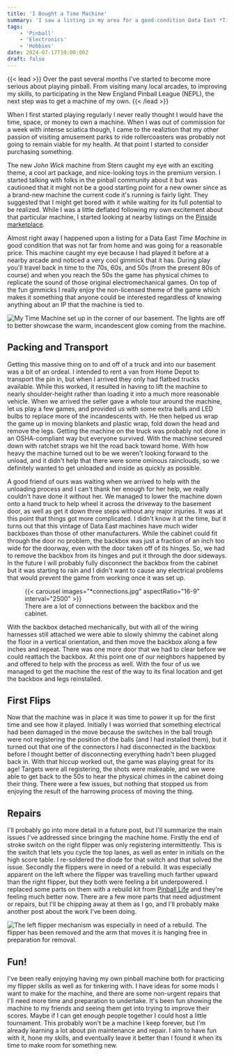 ```yaml
---
title: 'I Bought a Time Machine'
summary: 'I saw a listing in my area for a good-condition Data East *Time Machine* pinball machine, and I just had to have it.'
tags:
    - 'Pinball'
    - 'Electronics'
    - 'Hobbies'
date: 2024-07-17T10:00:00Z
draft: false
---
```


{{< lead >}}
Over the past several months I've started to become more serious about playing pinball. From visiting many local arcades, to improving my skills, to participating in the New
England Pinball League (NEPL), the next step was to get a machine of my own.
{{< /lead >}}

When I first started playing regularly I never really thought I would have the time, space,
or money to own a machine. When I was out of commission for a week with intense sciatica
though, I came to the realiztion that my other passion of visiting amusement parks to
ride rollercoasters was probably not going to remain viable for my health. At that point I
started to consider purchasing something.

The new *John Wick* machine from Stern caught my eye with an exciting theme, a cool art
package, and nice-looking toys in the premium version. I started talking with folks in the
pinball community about it but was cautioned that it might not be a good starting point for
a new owner since as a brand-new machine the current code it's running is fairly light.
They suggested that I might get bored with it while waiting for its full potential to be 
realized. While I was a little deflated following my own excitement about that particular 
machine, I started looking at nearby listings on the 
[Pinside marketplace](https://pinside.com/pinball/market).

Almost right away I happened upon a listing for a Data East *Time Machine* in good condition
that was not far from home and was going for a reasonable price. This machine caught my eye
because I had played it before at a nearby arcade and noticed a very cool gimmick that it has.
During play you'll travel back in time to the 70s, 60s, and 50s (from the present 80s of course)
and when you reach the 50s the game has physical chimes to replicate the sound of those original
electromechanical games. On top of the fun gimmicks I really enjoy the non-licensed theme of the
game which makes it something that anyone could be interested regardless of knowing anything
about an IP that the machine is tied to.

![My Time Machine set up in the corner of our basement. The lights are off to better showcase the warm, 
    incandescent glow coming from the machine.](feature_uncropped.jpg "Time Machine on the day we got it home.")

## Packing and Transport
Getting this massive thing on to and off of a truck and into our basement was a bit of an ordeal.
I intended to rent a van from Home Depot to transport the pin in, but when I arrived they only
had flatbed trucks available. While this worked, it resulted in having to lift the machine to nearly
shoulder-height rather than loading it into a much more reasonable vehicle. When we arrived the seller
gave a whole tour around the machine, let us play a few games, and provided us with some extra balls
and LED bulbs to replace more of the incandescents with. He then helped us wrap the game up in moving
blankets and plastic wrap, fold down the head and remove the legs. Getting the machine on the truck was
probably not done in an OSHA-compliant way but everyone survived. With the machine secured down with
ratchet straps we hit the road back toward home. With how heavy the machine turned out to be we weren't
looking forward to the unload, and it didn't help that there were some ominous rainclouds, so we definitely
wanted to get unloaded and inside as quickly as possible.

A good friend of ours was waiting when we arrived to help with the unloading process and I can't thank her
enough for her help, we really couldn't have done it without her. We managed to lower the machine down onto
a hand truck to help wheel it across the driveway to the basement door, as well as get it down three steps
without any major injuries. It was at this point that things got more complicated. I didn't know it at the
time, but it turns out that this vintage of Data East machines have much wider backboxes than those of other
manufacturers. While the cabinet could fit through the door no problem, the backbox was just a fraction of an
inch too wide for the doorway, even with the door taken off of its hinges. So, we had to remove the backbox from
its hinges and put it through the door sideways. In the future I will probably fully disconnect the backbox
from the cabinet but it was starting to rain and I didn't want to cause any electrical problems that would
prevent the game from working once it was set up.

<figure>
    {{< carousel images="*connections.jpg" aspectRatio="16-9" interval="2500" >}}
    <figcaption>There are a lot of connections between the backbox and the cabinet.</figcaption>
</figure>

With the backbox detached mechanically, but with all of the wiring harnesses still attached we were able to
slowly shimmy the cabinet along the floor in a vertical orientation, and then move the backbox along a few
inches and repeat. There was one more door that we had to clear before we could reattach the backbox. At this
point one of our neighbors happened by and offered to help with the process as well. With the four of us
we managed to get the machine the rest of the way to its final location and get the backbox and legs reinstalled.

## First Flips
Now that the machine was in place it was time to power it up for the first time and see how it played.
Initially I was worried that something electrical had been damaged in the move because the switches in
the ball trough were not registering the position of the balls (and I had installed them), but it turned
out that one of the connectors I had disconnected in the backbox before I thought better of disconnecting
everything hadn't been plugged back in. With that hiccup worked out, the game was playing great for its
age! Targets were all registering, the shots were makeable, and we were able to get back to the 50s to
hear the physical chimes in the cabinet doing their thing. There were a few issues, but nothing that stopped
us from enjoying the result of the harrowing process of moving the thing.

## Repairs
I'll probably go into more detail in a future post, but I'll summarize the main issues I've addressed since
bringing the machine home. Firstly the end of stroke switch on the right flipper was only registering 
intermittently. This is the switch that lets you cycle the top lanes, as well as enter in initials on the 
high score table. I re-soldered the diode for that switch and that solved the issue. Secondly the flippers
were in need of a rebuild. It was especially apparent on the left where the flipper was travelling much
farther upward than the right flipper, but they both were feeling a bit underpowered. I replaced some
parts on them with a rebuild kit from [Pinball Life](https://www.pinballlife.com/) and they're feeling
much better now. There are a few more parts that need adjustment or repairs, but I'll be chipping away at
them as I go, and I'll probably make another post about the work I've been doing.

![The left flipper mechanism was especially in need of a rebuild. The flipper has been removed and the arm that moves
it is hanging free in preparation for removal.](left_flipper_mech.jpg "The left flipper mechanism was especially in need of a rebuild.")

## Fun!
I've been really enjoying having my own pinball machine both for practicing my flipper skills as well as
for tinkering with. I have ideas for some mods I want to make for the machine, and there are some non-urgent
repairs that I'll need more time and preparation to undertake. It's been fun showing the machine to my
friends and seeing them get into trying to improve their scores. Maybe if I can get enough people together
I could host a little tournament. This probably won't be a machine I keep forever, but I'm already learning
a lot about pin maintenance and repair. I aim to have fun with it, hone my skills, and eventually leave it
better than I found it when its time to make room for something new.
